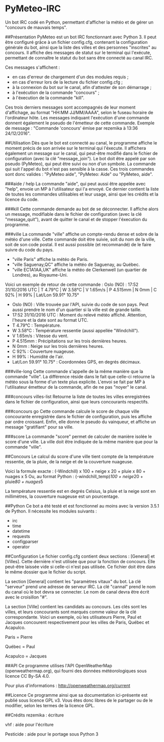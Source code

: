 # PyMeteo-IRC
Un bot IRC codé en Python, permettant d'afficher la météo et de gérer un "concours de mauvais temps".

##Présentation
PyMeteo est un bot IRC fonctionnant avec Python 3. Il peut être configuré grâce à un fichier config.cfg, contenant la configuration générale du bot, ainsi que la liste des villes et des personnes "inscrites" au concours.
Il affiche des messages de statut sur le terminal qui l'exécute, permettant de connaître le statut du bot sans être connecté au canal IRC.

Ces messages s'affichent :
- en cas d'erreur de chargement d'un des modules requis ;
- en cas d'erreur lors de la lecture du fichier config.cfg ;
- à la connexion du bot sur le canal, afin d'attester de son démarrage ;
- à l'exécution de la commande "concours" ;
- à l'éxecution de la commande "kill".

Ces trois derniers messages sont accompagnés de leur moment d'affichage, au format "HH:MM JJ/MM/AAAA", selon le fuseau horaire de l'ordinateur hôte.
Les messages indiquant l'exécution d'une commande donnent également le pseudo de l'émetteur de cette commande.
Exemple de message : "Commande 'concours' émise par rezemika à 13:36 24/12/2016".

##Utilisation
Dès que le bot est connecté au canal, le programme affiche le moment précis de son arrivée sur le terminal qui l'éxecute. Il affichera également un message sur le canal, qui peut-être modifié dans le fichier de configuration (avec la clé "message_join").
Le bot doit être appelé par son pseudo (PyMeteo), qui peut être suivi ou non d'un symbole. La commande qui suit l'appel du bot n'est pas sensible à la casse.
Ces trois commandes sont donc valides : "PyMeteo aide", "PyMeteo: Aide" ou "PyMeteo, aide".

###aide / help
La commande "aide", qui peut aussi être appelée avec "help", envoie un MP à l'utilisateur qui l'a envoyé. Ce dernier contient la liste de toutes les commandes utilisables et leur usage, ainsi que les crédits et la licence du code.

###kill
Cette commande demande au bot de se déconnecter. Il affiche alors un message, modifiable dans le fichier de configuration (avec la clé "message_quit"), avant de quitter le canal et de stopper l'éxecution du programme.

###ville
La commande "ville" affiche un compte-rendu dense et sobre de la météo d'une ville. Cette commande doit être suivie, soit du nom de la ville, soit de son code postal. Il est aussi possible (et recommandé) de le faire suivre du code du pays.

- "ville Paris" affiche la météo de Paris.
- "ville Saguenay,QC" affiche la météo de Saguenay, au Québec.
- "ville EC1A1AA,UK" affiche la météo de Clerkenwell (un quartier de Londres), au Royaume-Uni.

Voici un exemple de retour de cette commande :
Oslo (NO) : 17:52 31/10/2016 UTC | T 4.79°C | W 3.58°C | V 1.65m/s | P 4.515mm | N 0mm | C 92% | H 99% | Lat/Lon 59.91° 10.75°

- Oslo (NO) : Ville trouvée par l'API, suivie du code de son pays. Peut aussi prendre le nom d'un quartier si la ville est de grande taille.
- 17:52 31/10/2016 UTC : Moment du relevé météo affiché. Attention, l'heure et la date sont au format UTC.
- T 4.79°C : Température.
- W 3.58°C : Température ressentie (aussi appellée "Windchill").
- V 1.65m/s : Vitesse du vent.
- P 4.515mm : Précipitations sur les trois dernières heures.
- N 0mm : Neige sur les trois dernières heures.
- C 92% : Couverture nuageuse.
- H 99% : Humidité de l'air.
- Lat/Lon 59.91° 10.75° : Coordonnées GPS, en degrés décimaux.

###ville-long
Cette commande s'appelle de la même manière que la commande "ville". La différence réside dans le fait que celle-ci retourne la météo sous la forme d'un texte plus explicite. L'envoi se fait par MP à l'utilisateur émetteur de la commande, afin de ne pas "noyer" le canal.

###concours villes-list
Retourne la liste de toutes les villes enregistrées dans le fichier de configuration, ainsi que leurs concourants respectifs.

###concours go
Cette commande calcule le score de chaque ville concourante enregistrée dans le fichier de configuration, puis les affiche par ordre croissant. Enfin, elle donne le pseudo du vainqueur, et affiche un message "gratifiant" pour sa ville.

###score
La commande "score" permet de calculer de manière isolée le score d'une ville. La ville doit être indiquée de la même manière que pour la commande "ville".

##Concours
Le calcul du score d'une ville tient compte de la température ressentie, de la pluie, de la neige et de la couverture nuageuse.

Voici la formule exacte : (-Windchill) x 100 + neige x 20 + pluie x 80 + nuages x 5
Ou, au format Python : (-windchill_temp)*100 + neige*20 + pluie*80 + nuages*5

La température ressentie est en degrés Celsius, la pluie et la neige sont en millimètres, la couverture nuageuse est un pourcentage.

##Python
Ce bot a été testé et est fonctionnel au moins avec la version 3.5.1 de Python.
Il nécessite les modules suivants :
- irc
- time
- datetime
- requests
- configparser
- operator

##Configuration
Le fichier config.cfg contient deux sections : [General] et [Villes]. Cette dernière n'est utilisée que pour la fonction de concours. Elle peut-être laissée vide si celle-ci n'est pas utilisée. Ce fichier doit être dans le même dossier que le fichier du script.

La section [General] contient les "paramètres vitaux" du bot. La clé "serveur" prend une adresse de serveur IRC. La clé "cannal" prend le nom du canal où le bot devra se connecter. Le nom de canal devra être écrit avec le croisillon "#".

La section [Ville] contient les candidats au concours. Les clés sont les villes, et leurs concourants sont marqués comme valeur de la clé correspondante.
Voici un exemple, où les utilisateurs Pierre, Paul et Jacques concourent respectivement pour les villes de Paris, Québec et Acapulco.


Paris = Pierre

Québec = Paul

Acapulco = Jacques

##API
Ce programme utilises l'API OpenWeatherMap (openweathermap.org), qui fourni des données météorologiques sous licence CC By-SA 4.0.

Pour plus d'informations : http://openweathermap.org/current

##Licence
Ce programme ainsi que sa documentation ici-présente est publié sous licence GPL v3. Vous êtes donc libres de le partager ou de le modifier, selon les termes de la licence GPL.

##Crédits
rezemika : écriture

vhf : aide pour l'écriture

Pesticide : aide pour le portage sous Python 3
